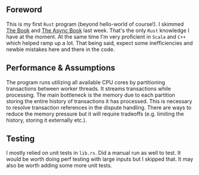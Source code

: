## Foreword

This is my first `Rust` program (beyond hello-world of course!). I skimmed [The Book](https://doc.rust-lang.org/book/title-page.html) and [The Async Book](https://rust-lang.github.io/async-book/01_getting_started/04_async_await_primer.html) last week. That's the only `Rust` knowledge I have at the moment. At the same time I'm very proficient in `Scala` and `C++` which helped ramp up a lot. That being said, expect some inefficiencies and newbie mistakes here and there in the code.

## Performance & Assumptions

The program runs utilizing all available CPU cores by partitioning transactions between worker threads. It streams transactions while processing. The main bottleneck is the memory due to each partition storing the entire history of transactions it has processed. This is necessary to resolve transaction references in the dispute handling. There are ways to reduce the memory pressure but it will require tradeoffs (e.g. limiting the history, storing it externally etc.).

## Testing

I mostly relied on unit tests in `lib.rs`. Did a manual run as well to test. It would be worth doing perf testing with large inputs but I skipped that. It may also be worth adding some more unit tests.
